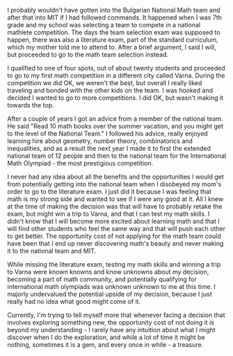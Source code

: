 I probably wouldn't have gotten into the Bulgarian National Math team and after
that into MIT if I had followed commands. It happened when I was 7th grade and
my school was selecting a team to compete in a national mathlete competition.
The days the team selection exam was supposed to happen, there was also a
literature exam, part of the standard curriculum, which my mother told me to
attend to. After a brief argument, I said I will, but proceeded to go to the
math team selection instead.

I qualified to one of four spots, out of about twenty students and proceeded to
go to my first math competition in a different city called Varna. During the
competition we did OK, we weren't the best, but overall I really liked traveling
and bonded with the other kids on the team. I was hooked and decided I wanted to
go to more competitions. I did OK, but wasn't making it towards the top.

After a couple of years I got an advice from a member of the national team. He
said "Read 10 math books over the summer vacation, and you might get to the
level of the National Team." I followed his advice, really enjoyed learning hire
about geometry, number theory, combinatorics and inequalities, and as a result
the next year I made it to first the extended national team of 12 people and
then to the national team for the International Math Olympiad - the most
prestigious competition.

I never had any idea about all the benefits and the opportunities I would get
from potentially getting into the national team when I disobeyed my mom's order
to go to the literature exam. I just did it because I was feeling that math is
my strong side and wanted to see if I were any good at it. All I knew at the
time of making the decision was that will have to probably retake the exam, but
might win a trip to Varna, and that I can test my math skills. I didn't know
that I will become more excited about learning math and that I will find other
students who feel the same way and that will push each other to get better. The
opportunity cost of not applying for the math team could have been that I end up
never discovering math's beauty and never making it to the national team and
MIT.

While missing the literature exam, testing my math skills and winning a trip to
Varna were known knowns and know unknowns about my decision, becoming a part of
math community, and potentially qualifying for international math olympiads was
unknown unknown to me at this time. I majorly undervalued the potential upside
of my decision, because I just really had no idea what good might come of it.

Currently, I'm trying to tell myself more that whenever facing a decision that
involves exploring something new, the opportunity cost of not doing it is beyond
my understanding - I rarely have any intuition about what I might discover when
I do the exploration, and while a lot of time it might be nothing, sometimes it
is a gem, and every once in while - a treasure.
